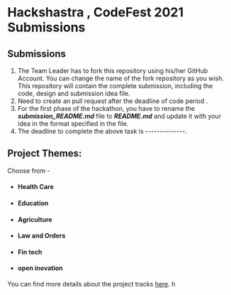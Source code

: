 # Hackshastra , CodeFest 2021 Submissions

## Submissions
1. The Team Leader has to fork this repository using his/her GitHub Account. You can change the name of the fork repository as you wish. This repository will contain the complete submission, including the code, design and submission idea file.
2. Need to create an pull request after the deadline of code period .
3. For the first phase of the hackathon, you have to rename the ***submission_README.md*** file to ***README.md*** and update it with your idea in the format specified in the file.
4. The deadline to complete the above task is --------------.

## Project Themes:
Choose from -
- #### Health Care
- #### Education
- #### Agriculture
- #### Law and Orders
- #### Fin tech
- #### open inovation


You can find more details about the project tracks [here](ttps://drive.google.com/file/d/1699uvvBwiLcC8T6Cw9KYcHh-PysUI2448Vmz4Y7d7K8/view).
h
